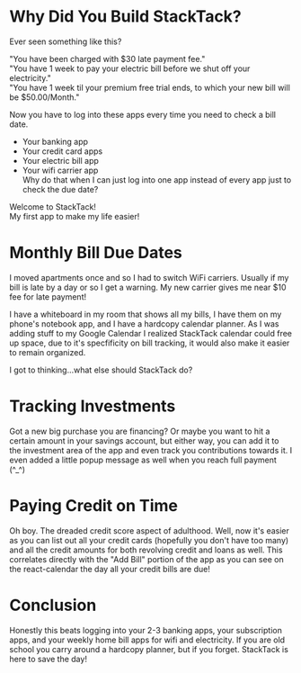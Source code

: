 # Why Did You Build StackTack?
Ever seen something like this? <br>

"You have been charged with $30 late payment fee." <br>
"You have 1 week to pay your electric bill before we shut off your electricity." <br>
"You have 1 week til your premium free trial ends, to which your new bill will be $50.00/Month." <br>

Now you have to log into these apps every time you need to check a bill date. 
  - Your banking app
  - Your credit card apps
  - Your electric bill app
  - Your wifi carrier app <br>
Why do that when I can just log into one app instead of every app just to check the due date?

Welcome to StackTack!<br>My first app to make my life easier! 

# Monthly Bill Due Dates
I moved apartments once and so I had to switch WiFi carriers. Usually if my bill is late by a day or so I get a warning. My new carrier gives me near $10 fee for late payment! 

I have a whiteboard in my room that shows all my bills, I have them on my phone's notebook app, and I have a hardcopy calendar planner. As I was adding stuff to my Google Calendar I realized StackTack calendar could free up space, due to it's specfificity on bill tracking, it would also make it easier to remain organized. 

I got to thinking...what else should StackTack do?

# Tracking Investments
Got a new big purchase you are financing? Or maybe you want to hit a certain amount in your savings account, but either way, you can add it to the investment area of the app and even track you contributions towards it. 
I even added a little popup message as well when you reach full payment (^_^) 

# Paying Credit on Time
Oh boy. The dreaded credit score aspect of adulthood. Well, now it's easier as you can list out all your credit cards (hopefully you don't have too many) and all the credit amounts for both revolving credit and loans as well. 
This correlates directly with the "Add Bill" portion of the app as you can see on the react-calendar the day all your credit bills are due! 

# Conclusion
Honestly this beats logging into your 2-3 banking apps, your subscription apps, and your weekly home bill apps for wifi and electricity. If you are old school you carry around a hardcopy planner, but if you forget. StackTack is here to save the day! 

